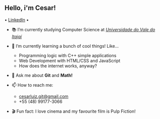 <h2> Hello, i'm Cesar! </h2>
<p>
 • <a href="https://www.linkedin.com/in/cesarluizdev/">LinkedIn</a> •
</p>

- :books: I’m currently studying Computer Science at <a href="https://www.univali.br/"> <em>Universidade do Vale do Itajaí</em> </a>
- 🔭 I’m currently learning a bunch of cool things! Like...
    - Programming logic with C++ simple applications
    - Web Development with HTML/CSS and JavaScript
    - How does the internet works, anyway?
- 💬 Ask me about **Git** and **Math!**
- 📫 How to reach me: 
    - cesarluiz.git@gmail.com
    - +55 (48) 99177-3066

- :clapper: Fun fact: I love cinema and my favourite film is Pulp Fiction! 


